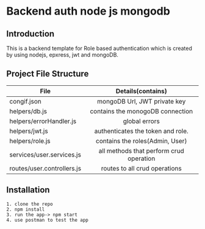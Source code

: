 # Backend auth node js mongodb

## Introduction

This is a backend template for Role based authentication which is created by using nodejs, epxress, jwt and mongoDB.

## Project File Structure

| File                       |            Details(contains)            |
| -------------------------- | :-------------------------------------: |
| congif.json                |      mongoDB Url, JWT private key       |
| helpers/db.js              |    contains the monogoDB connection     |
| helpers/errorHandler.js    |              global errors              |
| helpers/jwt.js             |    authenticates the token and role.    |
| helpers/role.js            |     contains the roles(Admin, User)     |
| services/user.services.js  | all methods that perform crud operation |
| routes/user.controllers.js |      routes to all crud operations      |

## Installation

    1. clone the repo
    2. npm install
    3. run the app-> npm start
    4. use postman to test the app
